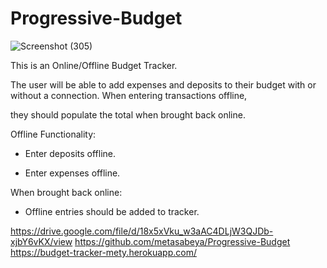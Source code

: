 # Progressive-Budget

![Screenshot (305)](https://user-images.githubusercontent.com/65740871/97767543-553e2800-1ae2-11eb-9802-c1b7b4bd551f.png)

This is an Online/Offline Budget Tracker.

The user will be able to add expenses and deposits to their budget with or without a connection. When entering transactions offline, 

they should populate the total when brought back online.

Offline Functionality:

  * Enter deposits offline.

  * Enter expenses offline.

When brought back online:

  * Offline entries should be added to tracker.

https://drive.google.com/file/d/18x5xVku_w3aAC4DLjW3QJDb-xjbY6vKX/view
https://github.com/metasabeya/Progressive-Budget
https://budget-tracker-mety.herokuapp.com/
